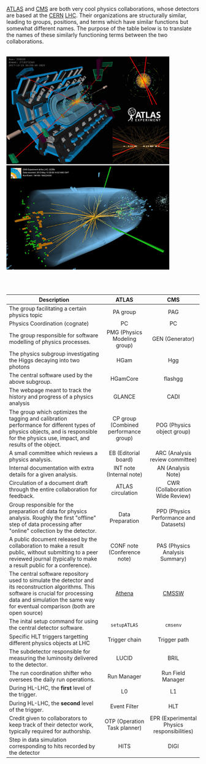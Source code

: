 
[ATLAS](https://atlas.cern/) and [CMS](https://cms.cern/collaboration) are both very cool physics collaborations, whose detectors are based at the [CERN](https://www.home.cern/) [LHC](https://www.home.cern/science/accelerators/large-hadron-collider). Their organizations are structurally similar, leading to groups, positions, and terms which have similar functions but somewhat different names. The purpose of the table below is to translate the names of these similarly functioning terms between the two collaborations. <br> <br>

<img style="" width="425" alt="ATLAS" title="ATLAS" src="../Documents/ATLAS_eventDisplay.jpeg">      <img style="" width="425" alt="CMS" title="CMS" src="../Documents/CMS_eventDisplay.jpeg"> 

<br> <br>

| Description | ATLAS | CMS | 
| ----------- | :-----------: | :-----------: |
| The group facilitating a certain physics topic| PA group | PAG | 
| Physics Coordination (cognate) | PC | PC |
| The group responsible for software modelling of physics processes. | PMG (Physics Modeling group) | GEN (Generator) | 
| The physics subgroup investigating the Higgs decaying into two photons | HGam | Hgg |
| The central software used by the above subgroup. | HGamCore | flashgg |
| The webpage meant to track the history and progress of a physics analysis | GLANCE | CADI | 
| The group which optimizes the tagging and calibration performance for different types of physics objects, and is responsible for the physics use, impact, and results of the object. | CP group (Combined performance group) | POG (Physics object group) | 
| A small committee which reviews a physics analysis. | EB (Editorial board) | ARC (Analysis review committee) | 
| Internal documentation with extra details for a given analysis. | INT note (Internal note) | AN (Analysis Note) |
| Circulation of a document draft through the entire collaboration for feedback. | ATLAS circulation | CWR (Collaboration Wide Review) |
| Group responsible for the preparation of data for physics analysis. Roughly the first "offline" step of data processing after "online" collection by the detector. | Data Preparation | PPD (Physics Performance and Datasets) |
| A public document released by the collaboration to make a result public, without submitting to a peer reviewed journal (typically to make a result public for a conference). | CONF note (Conference note) | PAS (Physics Analysis Summary) |
| The central software repository used to simulate the detector and its reconstruction algorithms. This software is crucial for processing data and simulation the same way for eventual comparison (both are open source) | [Athena](https://gitlab.cern.ch/atlas/athena) | [CMSSW](https://github.com/cms-sw/cmssw) | 
| The inital setup command for using the central detector software. | `setupATLAS` | `cmsenv` |
| Specific HLT triggers targetting different physics objects at LHC | Trigger chain | Trigger path |
| The subdetector responsible for measuring the luminosity delivered to the detector. | LUCID | BRIL | 
| The run coordination shifter who oversees the daily run operations. | Run Manager | Run Field Manager | 
| During HL-LHC, the **first** level of the trigger. | L0 | L1 |
| During HL-LHC, the **second** level of the trigger. | Event Filter | HLT |
| Credit given to collaborators to keep track of their detector work, typically required for authorship. | OTP (Operation Task planner) | EPR (Experimental Physics responsibilities) |
|Step in data simulation corresponding to hits recorded by the detector| HITS | DIGI |
